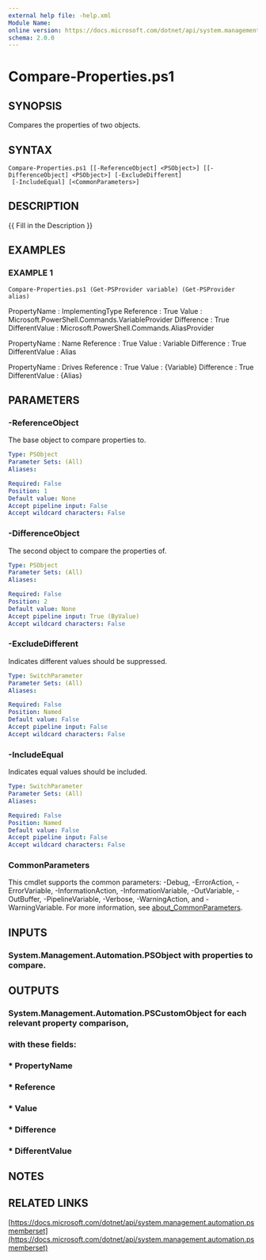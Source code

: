 ```yaml
---
external help file: -help.xml
Module Name:
online version: https://docs.microsoft.com/dotnet/api/system.management.automation.psmemberset
schema: 2.0.0
---
```


# Compare-Properties.ps1

## SYNOPSIS
Compares the properties of two objects.

## SYNTAX

```
Compare-Properties.ps1 [[-ReferenceObject] <PSObject>] [[-DifferenceObject] <PSObject>] [-ExcludeDifferent]
 [-IncludeEqual] [<CommonParameters>]
```

## DESCRIPTION
{{ Fill in the Description }}

## EXAMPLES

### EXAMPLE 1
```
Compare-Properties.ps1 (Get-PSProvider variable) (Get-PSProvider alias)
```

PropertyName   : ImplementingType
Reference      : True
Value          : Microsoft.PowerShell.Commands.VariableProvider
Difference     : True
DifferentValue : Microsoft.PowerShell.Commands.AliasProvider

PropertyName   : Name
Reference      : True
Value          : Variable
Difference     : True
DifferentValue : Alias

PropertyName   : Drives
Reference      : True
Value          : {Variable}
Difference     : True
DifferentValue : {Alias}

## PARAMETERS

### -ReferenceObject
The base object to compare properties to.

```yaml
Type: PSObject
Parameter Sets: (All)
Aliases:

Required: False
Position: 1
Default value: None
Accept pipeline input: False
Accept wildcard characters: False
```

### -DifferenceObject
The second object to compare the properties of.

```yaml
Type: PSObject
Parameter Sets: (All)
Aliases:

Required: False
Position: 2
Default value: None
Accept pipeline input: True (ByValue)
Accept wildcard characters: False
```

### -ExcludeDifferent
Indicates different values should be suppressed.

```yaml
Type: SwitchParameter
Parameter Sets: (All)
Aliases:

Required: False
Position: Named
Default value: False
Accept pipeline input: False
Accept wildcard characters: False
```

### -IncludeEqual
Indicates equal values should be included.

```yaml
Type: SwitchParameter
Parameter Sets: (All)
Aliases:

Required: False
Position: Named
Default value: False
Accept pipeline input: False
Accept wildcard characters: False
```

### CommonParameters
This cmdlet supports the common parameters: -Debug, -ErrorAction, -ErrorVariable, -InformationAction, -InformationVariable, -OutVariable, -OutBuffer, -PipelineVariable, -Verbose, -WarningAction, and -WarningVariable. For more information, see [about_CommonParameters](http://go.microsoft.com/fwlink/?LinkID=113216).

## INPUTS

### System.Management.Automation.PSObject with properties to compare.
## OUTPUTS

### System.Management.Automation.PSCustomObject for each relevant property comparison,
### with these fields:
### 	* PropertyName
### 	* Reference
### 	* Value
### 	* Difference
### 	* DifferentValue
## NOTES

## RELATED LINKS

[https://docs.microsoft.com/dotnet/api/system.management.automation.psmemberset](https://docs.microsoft.com/dotnet/api/system.management.automation.psmemberset)

